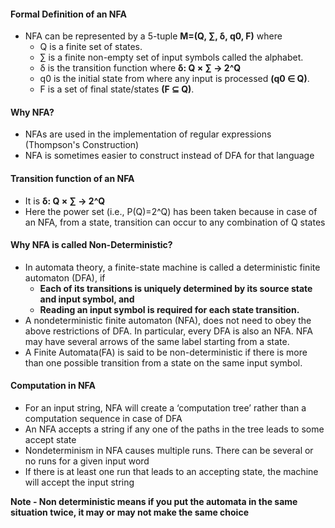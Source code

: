 #### Formal Definition of an NFA 
* NFA can be represented by a 5-tuple **M=(Q, ∑, δ, q0, F)** where
	* Q is a finite set of states.	
	* ∑ is a finite non-empty set of input symbols called the alphabet.	
	* δ is the transition function where **δ: Q × ∑ → 2^Q**	
	* q0 is the initial state from where any input is processed **(q0 ∈ Q)**.
	* F is a set of final state/states **(F ⊆ Q)**.
#### Why NFA?
* NFAs are used in the implementation of regular expressions (Thompson's Construction)
* NFA is sometimes easier to construct instead of DFA for that language
#### Transition function of an NFA 
* It is **δ: Q × ∑ → 2^Q**
* Here the power set (i.e., P(Q)=2^Q) has been taken because in case of an NFA,
	from a state, transition can occur to any combination of Q states
#### Why NFA is called Non-Deterministic?
* In automata theory, a finite-state machine is called a deterministic finite
	automaton (DFA), if
	* **Each of its transitions is uniquely determined by its source state and input symbol, and**
	* **Reading an input symbol is required for each state transition.**
* A nondeterministic finite automaton (NFA), does not need to obey the above restrictions of DFA. In particular, every DFA is also an NFA. NFA may have several arrows of the same label starting from a state.
 * A Finite Automata(FA) is said to be non-deterministic if there is more than one possible transition from a state on the same input symbol.
#### Computation in NFA
* For an input string, NFA will create a ‘computation tree’ rather than a computation sequence in case of DFA
* An NFA accepts a string if any one of the paths in the tree leads to some accept state	
* Nondeterminism in NFA causes multiple runs. There can be several or no runs for a given input word
* If there is at least one run that leads to an accepting state, the machine will accept the input string

**Note - Non deterministic means if you put the automata in the same situation twice, it may or may not make the same choice**